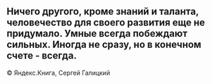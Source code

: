 ## Ничего другого, кроме знаний и таланта, человечество для своего развития еще не придумало. Умные всегда побеждают сильных. Иногда не сразу, но в конечном счете - всегда.

© Яндекс.Книга, Сергей Галицкий
